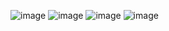 ![image](https://github.com/zakaria0101echifaouy/Linux-Shell-HackerRank/assets/108145379/253d8ebe-3cca-429a-8007-9b7e9a457d7d)
![image](https://github.com/zakaria0101echifaouy/Linux-Shell-HackerRank/assets/108145379/3b499f00-69e4-4212-9df8-d133f2cdec76)
![image](https://github.com/zakaria0101echifaouy/Linux-Shell-HackerRank/assets/108145379/d6fda84b-90a6-4558-a52e-3df96430053e)
![image](https://github.com/zakaria0101echifaouy/Linux-Shell-HackerRank/assets/108145379/96c48ea3-eaad-45b4-8efc-1354b95885b1)
